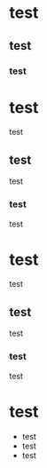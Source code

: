 # test
## test
### test

# test
test
## test
test
### test
test


# test

test

## test

test

### test

test

# test
- test
- test
- test
